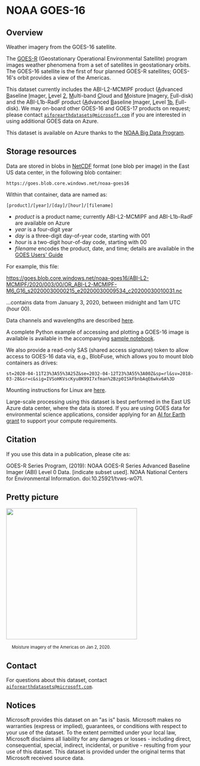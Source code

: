 # NOAA GOES-16

## Overview

Weather imagery from the GOES-16 satellite.

The [GOES-R](https://www.goes-r.gov/) (Geostationary Operational Environmental Satellite) program images weather phenomena from a set of satellites in geostationary orbits.  The GOES-16 satellite is the first of four planned GOES-R satellites; GOES-16's orbit provides a view of the Americas. 

This dataset currently includes the ABI-L2-MCMIPF product (<u>A</u>dvanced <u>B</u>aseline <u>I</u>mager, <u>L</u>evel <u>2</u>, <u>M</u>ulti-band <u>C</u>loud and <u>M</u>oisture <u>I</u>magery, <u>F</u>ull-disk) and the ABI-L1b-RadF product (<u>A</u>dvanced <u>B</u>aseline <u>I</u>mager, <u>L</u>evel <u>1b</u>, <u>F</u>ull-disk). We may on-board other GOES-16 and GOES-17 products on request; please contact [`aiforearthdatasets@microsoft.com`](mailto:aiforearthdatasets@microsoft.com?subject=goes16%20question) if you are interested in using additional GOES data on Azure.

This dataset is available on Azure thanks to the [NOAA Big Data Program](https://www.noaa.gov/organization/information-technology/big-data-program).


## Storage resources 

Data are stored in blobs in [NetCDF](https://www.unidata.ucar.edu/software/netcdf/) format (one blob per image) in the East US data center, in the following blob container:

`https://goes.blob.core.windows.net/noaa-goes16`

Within that container, data are named as:

`[product]/[year]/[day]/[hour]/[filename]`

* <i>product</i> is a product name; currently ABI-L2-MCMIPF and ABI-L1b-RadF are available on Azure
* <i>year</i> is a four-digit year
* <i>day</i> is a three-digit day-of-year code, starting with 001
* <i>hour</i> is a two-digit hour-of-day code, starting with 00
* <i>filename</i> encodes the product, date, and time; details are available in the [GOES Users' Guide](https://www.goes-r.gov/products/docs/PUG-L2%2B-vol5.pdf)

For example, this file:

https://goes.blob.core.windows.net/noaa-goes16/ABI-L2-MCMIPF/2020/003/00/OR_ABI-L2-MCMIPF-M6_G16_s20200030000215_e20200030009534_c20200030010031.nc

...contains data from January 3, 2020, between midnight and 1am UTC (hour 00).

Data channels and wavelengths are described [here](https://www.ncdc.noaa.gov/data-access/satellite-data/goes-r-series-satellites/glossary).

A complete Python example of accessing and plotting a GOES-16 image is available is available in the accompanying [sample notebook](goes-16.ipynb).

We also provide a read-only SAS (shared access signature) token to allow access to GOES-16 data via, e.g., BlobFuse, which allows you to mount blob containers as drives:

`st=2020-04-11T23%3A55%3A25Z&se=2032-04-12T23%3A55%3A00Z&sp=rl&sv=2018-03-28&sr=c&sig=IVSoHKVscKyu8K99I7xfman%2Bzp0ISkFbnbAqE6wkv6A%3D`

Mounting instructions for Linux are [here](https://docs.microsoft.com/en-us/azure/storage/blobs/storage-how-to-mount-container-linux).

Large-scale processing using this dataset is best performed in the East US Azure data center, where the data is stored.  If you are using GOES data for environmental science applications, consider applying for an [AI for Earth grant](http://aka.ms/ai4egrants) to support your compute requirements.


## Citation

If you use this data in a publication, please cite as:

GOES-R Series Program, (2019): NOAA GOES-R Series Advanced Baseline Imager (ABI) Level 0 Data. [indicate subset used]. NOAA National Centers for Environmental Information. doi:10.25921/tvws-w071.


## Pretty picture

<img src="https://ai4edatasetspublicassets.blob.core.windows.net/assets/aod_images/goes-16.png" width=350px;><br/>

<p style="font-size:80%;margin-left:15px;">Moisture imagery of the Americas on Jan 2, 2020.</p>


## Contact

For questions about this dataset, contact [`aiforearthdatasets@microsoft.com`](mailto:aiforearthdatasets@microsoft.com?subject=goes%20question).


## Notices

Microsoft provides this dataset on an "as is" basis.  Microsoft makes no warranties (express or implied), guarantees, or conditions with respect to your use of the dataset.  To the extent permitted under your local law, Microsoft disclaims all liability for any damages or losses - including direct, consequential, special, indirect, incidental, or punitive - resulting from your use of this dataset.  This dataset is provided under the original terms that Microsoft received source data.

